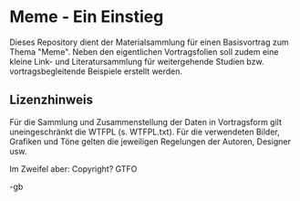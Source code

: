 # Meme - Ein Einstieg

Dieses Repository dient der Materialsammlung für einen Basisvortrag zum Thema "Meme". Neben den eigentlichen Vortragsfolien soll zudem eine kleine Link- und Literatursammlung für weitergehende Studien bzw. vortragsbegleitende Beispiele erstellt werden.

## Lizenzhinweis

Für die Sammlung und Zusammenstellung der Daten in Vortragsform gilt uneingeschränkt die WTFPL (s. WTFPL.txt). Für die verwendeten Bilder, Grafiken und Töne gelten die jeweiligen Regelungen der Autoren, Designer usw.

Im Zweifel aber: Copyright? GTFO
 
-gb